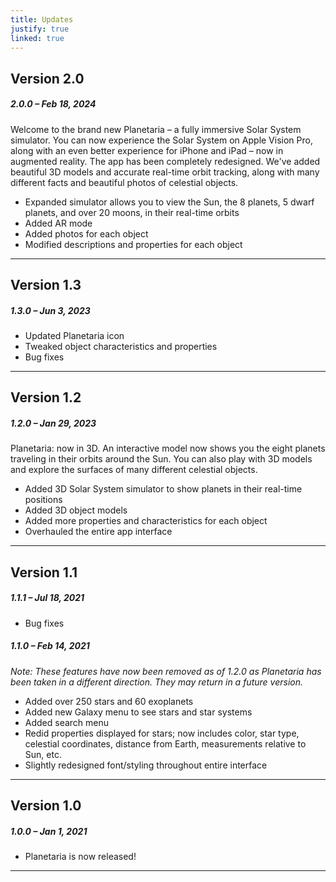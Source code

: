 ```yaml
---
title: Updates
justify: true
linked: true
---
```


## Version 2.0

##### 2.0.0 – Feb 18, 2024

Welcome to the brand new Planetaria – a fully immersive Solar System simulator.
You can now experience the Solar System on Apple Vision Pro, along with an even better experience for iPhone and iPad – now in augmented reality.
The app has been completely redesigned.
We've added beautiful 3D models and accurate real-time orbit tracking, along
with many different facts and beautiful photos of celestial objects.

- Expanded simulator allows you to view the Sun, the 8 planets, 5 dwarf planets, and over 20 moons, in their real-time orbits
- Added AR mode
- Added photos for each object
- Modified descriptions and properties for each object

---

## Version 1.3

##### 1.3.0 – Jun 3, 2023

- Updated Planetaria icon
- Tweaked object characteristics and properties
- Bug fixes

---

## Version 1.2

##### 1.2.0 – Jan 29, 2023

Planetaria: now in 3D. An interactive model now shows you the eight planets traveling in their orbits around the Sun.
You can also play with 3D models and explore the surfaces of many different celestial objects.

- Added 3D Solar System simulator to show planets in their real-time positions
- Added 3D object models
- Added more properties and characteristics for each object
- Overhauled the entire app interface

---

## Version 1.1

##### 1.1.1 – Jul 18, 2021

- Bug fixes

##### 1.1.0 – Feb 14, 2021

*Note: These features have now been removed as of 1.2.0 as Planetaria has been taken in a different direction. They may return in a future version.*

- Added over 250 stars and 60 exoplanets
- Added new Galaxy menu to see stars and star systems
- Added search menu
- Redid properties displayed for stars; now includes color, star type, celestial coordinates, distance from Earth, measurements relative to Sun, etc.
- Slightly redesigned font/styling throughout entire interface

---

## Version 1.0

##### 1.0.0 – Jan 1, 2021

- Planetaria is now released!

---